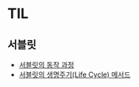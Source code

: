 # TIL

## 서블릿
- [서블릿의 동작 과정](servlet/servlet-operation.md)
- [서블릿의 생명주기(Life Cycle) 메서드](servlet/servlet-operation.md)